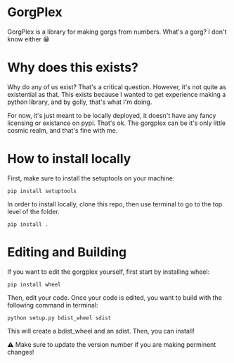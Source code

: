 # GorgPlex
GorgPlex is a library for making gorgs from numbers. What's a gorg? I don't know either :grin:

# Why does this exists?
Why do any of us exist? That's a critical question. However, it's not quite as existential as that. This exists because I wanted to get experience making a python library, and by golly, that's what I'm doing. 

For now, it's just meant to be locally deployed, it doesn't have any fancy licensing or existance on pypi. That's ok. The gorgplex can be it's only little cosmic realm, and that's fine with me.

# How to install locally

First, make sure to install the setuptools on your machine:

```pip install setuptools```

In order to install locally, clone this repo, then use terminal to go to the top level of the folder.

```pip install .```


# Editing and Building

If you want to edit the gorgplex yourself, first start by installing wheel:

```pip install wheel```

Then, edit your code. Once your code is edited, you want to build with the following command in terminal:

```python setup.py bdist_wheel sdist```

This will create a bdist_wheel and an sdist. Then, you can install!

:warning: Make sure to update the version number if you are making perminent changes!
